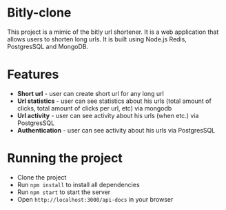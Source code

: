 # Bitly-clone
This project is a mimic of the bitly url shortener. 
It is a  web application that allows users to shorten long urls. 
It is built using Node.js Redis, PostgresSQL and MongoDB.

# Features
* **Short url** - user can create short url for any long url
* **Url statistics** - user can see statistics about his urls (total amount of clicks, total amount of clicks per url, etc) via mongodb
* **Url activity** - user can see activity about his urls (when etc.) via PostgresSQL
* **Authentication** - user can see activity about his urls via PostgresSQL


# Running the project
* Clone the project
* Run `npm install` to install all dependencies
* Run `npm start` to start the server
* Open `http://localhost:3000/api-docs` in your browser
